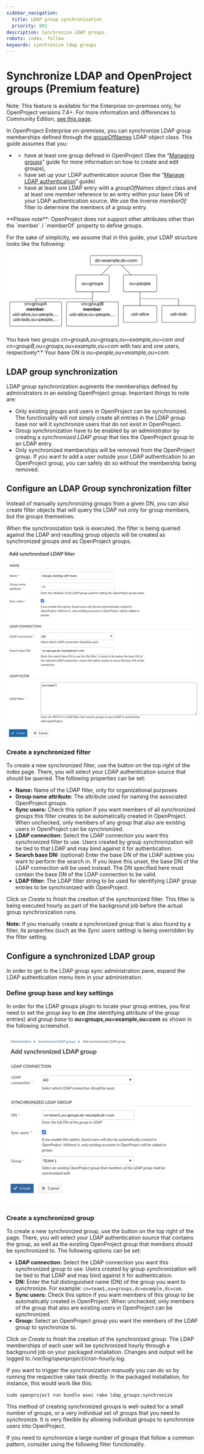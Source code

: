 ```yaml
---
sidebar_navigation:
  title: LDAP group synchronization
  priority: 002
description: Synchronize LDAP groups.
robots: index, follow
keywords: synchronize ldap groups
---
```


# Synchronize LDAP and OpenProject groups (Premium feature)

Note: This feature is available for the Enterprise on-premises only, for OpenProject versions 7.4+. For more information and differences to Community Edition, [see this page](https://www.openproject.org/enterprise-edition/).

In OpenProject Enterprise on-premises, you can synchronize LDAP group memberships defined through the [groupOfNames](https://tools.ietf.org/html/rfc4519#section-3.5) LDAP object class. This guide assumes that you:

- - have at least one group defined in OpenProject (See the “[Managing groups](../../../users-permissions/groups/)” guide for more information on how to create and edit groups),
  - have set up your LDAP authentication source (See the “[Manage LDAP authentication](../../ldap-authentication/)” guide)
  - have at least one LDAP entry with a *groupOfNames* object class and at least one *member* reference to an entry within your base DN of your LDAP authentication source. We use the inverse *memberOf* filter to determine the members of a group entry.
<div class="alert alert-info" role="alert">
**Please note**: OpenProject does not support other attributes other than the `member` / `memberOf` property to define groups.
</div>

For the sake of simplicity, we assume that in this guide, your LDAP structure looks like the following:

![ldap-groups](ldap-groups-1-900x363@2x.png)

You have two groups *cn=groupA,ou=groups,ou=example,ou=com and cn=groupB,ou=groups,ou=example,ou=com* with two and one users, respectively*.* Your base DN is *ou=people,ou=example,ou=com.*

## LDAP group synchronization

LDAP group synchronization augments the memberships defined by  administrators in an existing OpenProject group. Important things to  note are:

- Only existing groups and users in OpenProject can be synchronized.  The functionality will not simply create all entries in the LDAP group base nor will it synchronize users that do not exist in OpenProject.
- Group synchronization have to be enabled by an administrator by creating a *synchronized LDAP group* that ties the OpenProject group to an LDAP entry.
- Only synchronized memberships will be removed from the OpenProject group. If you want to add a user outside your LDAP authentication to an  OpenProject group, you can safely do so without the membership being  removed.





## Configure an LDAP Group synchronization filter

Instead of manually synchronizing groups from a given DN, you can also create filter objects that will query the LDAP not only for group members, but the groups themselves.

When the synchronization task is executed, the filter is being queried against the LDAP and resulting group objects will be created as synchronized groups *and* as OpenProject groups.

![LDAP synchronized filter form](ldap-groups-filter.png)

### Create a synchronized filter

To create a new synchronized filter, use the button on the top right of the index page. There, you will select your LDAP authentication source that should be queried. The following properties can be set:

- **Name:** Name of the LDAP filter, only for organizational purposes
- **Group name attribute:** The attribute used for naming the associated OpenProject groups.
- **Sync users:** Check this option if you want members of all synchronized groups this filter creates to be automatically created in OpenProject. When unchecked, only members of any group that also are existing users in OpenProject can be synchronized.
- **LDAP connection:** Select the LDAP connection you want this synchronized filter to use. Users created by group synchronization will be tied to that LDAP and may bind against it for authentication.
- **Search base DN:** (optional) Enter the base DN of the LDAP subtree you want to perform the search in. If you leave this unset, the base DN of the LDAP connection will be used instead. The DN specified here must contain the base DN of the LDAP connection to be valid.
- **LDAP filter:** The LDAP filter string to be used for identifying LDAP group entries to be synchronized with OpenProject.

Click on *Create* to finish the creation of the synchronized  filter. This filter is being executed hourly as part of the background job before the actual group synchronization runs.

**Note:** If you manually create a synchronized group that is also found by a filter, its properties (such as the *Sync users* setting) is being overridden by the filter setting.





## Configure a synchronized LDAP group

In order to get to the LDAP group sync administration pane, expand the LDAP authentication menu item in your administration.

### Define group base and key settings

In order for the LDAP groups plugin to locate your group entries, you first need to set the *group key* to **cn** (the identifying attribute of the group entries) and *group base* to **ou=groups,ou=example,ou=com** as shown in the following screenshot.

![LDAP group synchronization settings](ldap-group-form.png)

### Create a synchronized group

To create a new synchronized group, use the button on the top right  of the page. There, you will select your LDAP authentication source that contains the group, as well as the existing OpenProject group that  members should be synchronized to. The following options can be set:

- **LDAP connection:** Select the LDAP connection you want this synchronized group to use. Users created by group synchronization will be tied to that LDAP and may bind against it for authentication.
- **DN:** Enter the full distinguished name (DN) of the group you want to synchronize. For example: `cn=team1,ou=groups,dc=example,dc=com`.
- **Sync users:** Check this option if you want members of this group to be automatically created in OpenProject. When unchecked, only members of the group that also are existing users in OpenProject can be synchronized.
- **Group:** Select an OpenProject group you want the members of the LDAP group to synchronize to.



Click on *Create* to finish the creation of the synchronized  group. The LDAP memberships of each user will be synchronized hourly  through a background job on your packaged installation. Changes and output will be logged to */var/log/openproject/cron-hourly.log*.

If you want to trigger the synchronization *manually* you can do so by running the respective rake task directly.
In the packaged installation, for instance, this would work like this:

```
sudo openproject run bundle exec rake ldap_groups:synchronize
```



This method of creating synchronized groups is well-suited for a small number of groups, or a very individual set of groups that you need to synchronize. It is very flexible by allowing individual groups to synchronize users into OpenProject.

If you need to synchronize a large number of groups that follow a common pattern, consider using the following filter functionality.
